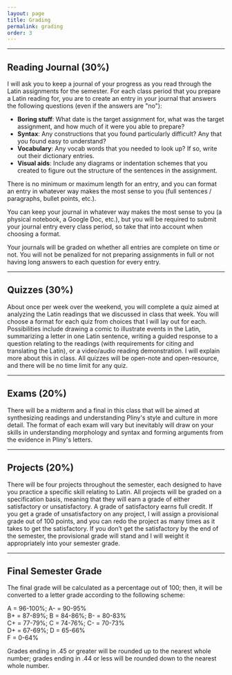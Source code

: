 ```yaml
---
layout: page
title: Grading
permalink: grading
order: 3
---
```


***

## Reading Journal (30%)

I will ask you to keep a journal of your progress as you read through the Latin assignments for the semester. For each class period that you prepare a Latin reading for, you are to create an entry in your journal that answers the following questions (even if the answers are "no"):

* **Boring stuff**: What date is the target assignment for, what was the target assignment, and how much of it were you able to prepare?
* **Syntax**: Any constructions that you found particularly difficult? Any that you found easy to understand?
* **Vocabulary**: Any vocab words that you needed to look up? If so, write out their dictionary entries.
* **Visual aids**: Include any diagrams or indentation schemes that you created to figure out the structure of the sentences in the assignment.

There is no minimum or maximum length for an entry, and you can format an entry in whatever way makes the most sense to you (full sentences / paragraphs, bullet points, etc.).

You can keep your journal in whatever way makes the most sense to you (a physical notebook, a Google Doc, etc.), but you will be required to submit your journal entry every class period, so take that into account when choosing a format.

Your journals will be graded on whether all entries are complete on time or not. You will not be penalized for not preparing assignments in full or not having long answers to each question for every entry.

***

## Quizzes (30%)

About once per week over the weekend, you will complete a quiz aimed at analyzing the Latin readings that we discussed in class that week. You will choose a format for each quiz from choices that I will lay out for each. Possibilities include drawing a comic to illustrate events in the Latin, summarizing a letter in one Latin sentence, writing a guided response to a question relating to the readings (with requirements for citing and translating the Latin), or a video/audio reading demonstration. I will explain more about this in class. All quizzes will be open-note and open-resource, and there will be no time limit for any quiz.

***

## Exams (20%)

There will be a midterm and a final in this class that will be aimed at synthesizing readings and understanding Pliny's style and culture in more detail. The format of each exam will vary but inevitably will draw on your skills in understanding morphology and syntax and forming arguments from the evidence in Pliny's letters.

***

## Projects (20%)

There will be four projects throughout the semester, each designed to have you practice a specific skill relating to Latin. All projects will be graded on a specification basis, meaning that they will earn a grade of either satisfactory or unsatisfactory. A grade of satisfactory earns full credit. If you get a grade of unsatisfactory on any project, I will assign a provisional grade out of 100 points, and you can redo the project as many times as it takes to get the satisfactory. If you don’t get the satisfactory by the end of the semester, the provisional grade will stand and I will weight it appropriately into your semester grade.

***

## Final Semester Grade

The final grade will be calculated as a percentage out of 100; then, it will be converted to a letter grade according to the following scheme:

A = 96-100%; A- = 90-95%  
B+ = 87-89%; B = 84-86%; B- = 80-83%  
C+ = 77-79%; C = 74-76%; C- = 70-73%  
D+ = 67-69%; D = 65-66%  
F = 0-64%

Grades ending in .45 or greater will be rounded up to the nearest whole number; grades ending in .44 or less will be rounded down to the nearest whole number.
